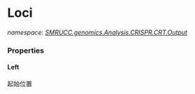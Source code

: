 ﻿# Loci
_namespace: [SMRUCC.genomics.Analysis.CRISPR.CRT.Output](./index.md)_






### Properties

#### Left
起始位置
